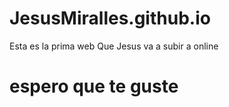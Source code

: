 # JesusMiralles.github.io
Esta es la prima web Que Jesus va a subir a online
<h1> espero que te guste </h1>
